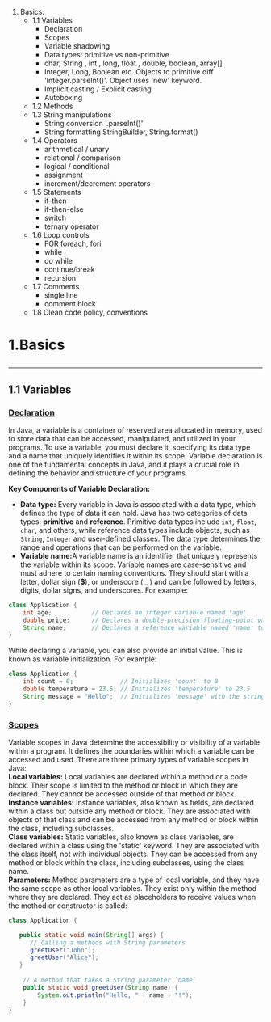 1. Basics:
    + 1.1 Variables
        + Declaration
        + Scopes
        + Variable shadowing
        + Data types: primitive vs non-primitive
        + char, String , int , long, float , double, boolean, array[]
        + Integer, Long, Boolean etc. Objects to primitive diff 'Integer.parseInt()'. Object uses 'new' keyword.
        + Implicit casting / Explicit casting
        + Autoboxing
    + 1.2 Methods
    + 1.3 String manipulations
        + String conversion '.parseInt()'
        + String formatting StringBuilder, String.format()
    + 1.4 Operators
        + arithmetical / unary
        + relational / comparison
        + logical / conditional
        + assignment
        + increment/decrement operators
    + 1.5 Statements
        + if-then
        + if-then-else
        + switch
        + ternary operator
    + 1.6 Loop controls
        + FOR foreach, fori
        + while
        + do while
        + continue/break
        + recursion
    + 1.7 Comments
        + single line
        + comment block
    + 1.8 Clean code policy, conventions

# 1.Basics <hr>

## 1.1 Variables

### <u>Declaration</u>

In Java, a variable is a container of reserved area allocated in memory, used to store data that can be accessed, manipulated, and
utilized in your programs. To use a
variable, you must declare it, specifying its data type and a name that uniquely identifies it within its scope. Variable
declaration is one of the fundamental concepts in Java, and it plays a crucial role in defining the behavior and structure of your
programs.

<b>Key Components of Variable Declaration:</b>

+ <b>Data type:</b> Every variable in Java is associated with a data type, which defines the type of data it can hold. Java has
  two categories of data types: <b>primitive</b> and <b>reference</b>. Primitive data types include `int`, `float`, `char`, and
  others, while reference data types include objects, such as `String`, `Integer` and user-defined classes. The data type
  determines the range and operations that can be performed on the variable.
+ <b>Variable name:</b>A variable name is an identifier that uniquely represents the variable within its scope. Variable names are
  case-sensitive and must adhere to certain naming conventions. They should start with a letter, dollar sign (<b>$</b>), or
  underscore (<b> _ </b>) and can be followed by letters, digits, dollar signs, and underscores.
  For example:

```java 
class Application {
    int age;           // Declares an integer variable named 'age'
    double price;      // Declares a double-precision floating-point variable named 'price'
    String name;       // Declares a reference variable named 'name' to store a String object
}
```

While declaring a variable, you can also provide an initial value. This is known as variable initialization. For example:

```java 
class Application {
    int count = 0;             // Initializes 'count' to 0
    double temperature = 23.5; // Initializes 'temperature' to 23.5
    String message = "Hello";  // Initializes 'message' with the string "Hello"
}
```

### <u>Scopes</u>

Variable scopes in Java determine the accessibility or visibility of a variable within a program. It defines the boundaries within
which a variable can be accessed and used. There are three primary types of variable scopes in Java:\
<b>Local variables:</b>
Local variables are declared within a method or a code block. Their scope is limited to the method or block in which they are
declared. They cannot be accessed outside of that method or block.\
<b>Instance variables:</b>
Instance variables, also known as fields, are declared within a class but outside any method or block. They are associated with
objects of that class and can be accessed from any method or block within the class, including subclasses.\
<b>Class variables:</b>
Static variables, also known as class variables, are declared within a class using the 'static' keyword. They are associated with
the class itself, not with individual objects. They can be accessed from any method or block within the class, including
subclasses, using the class name.\
<b>Parameters:</b>
Method parameters are a type of local variable, and they have the same scope as other local variables. They exist only within the
method where they are declared. They act as placeholders to receive values when the method or constructor is called:

```java
class Application {

   public static void main(String[] args) {
      // Calling a methods with String parameters
      greetUser("John");
      greetUser("Alice");
   }
   
    // A method that takes a String parameter `name`
    public static void greetUser(String name) {
        System.out.println("Hello, " + name + "!");
    }
}
```


